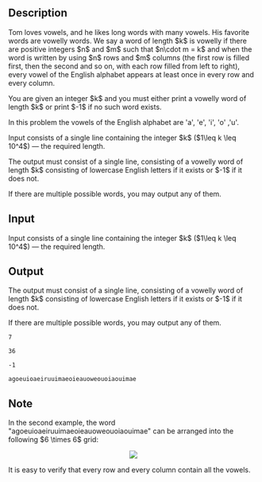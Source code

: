 ## Description

<div><p>Tom loves vowels, and he likes long words with many vowels. His favorite words are vowelly words. We say a word of length $k$ is vowelly if there are positive integers $n$ and $m$ such that $n\cdot m = k$ and when the word is written by using $n$ rows and $m$ columns (the first row is filled first, then the second and so on, with each row filled from left to right), every vowel of the English alphabet appears at least once in every row and every column.</p><p>You are given an integer $k$ and you must either print a vowelly word of length $k$ or print $-1$ if no such word exists.</p><p>In this problem the vowels of the English alphabet are '<span class="tex-font-style-tt">a</span>', '<span class="tex-font-style-tt">e</span>', '<span class="tex-font-style-tt">i</span>', '<span class="tex-font-style-tt">o</span>' ,'<span class="tex-font-style-tt">u</span>'.</p></div><div class="input-specification"><p>Input consists of a single line containing the integer $k$ ($1\leq k \leq 10^4$)&nbsp;— the required length.</p></div><div class="output-specification"><p>The output must consist of a single line, consisting of a vowelly word of length $k$ consisting of lowercase English letters if it exists or $-1$ if it does not.</p><p>If there are multiple possible words, you may output any of them.</p></div>

## Input

<p>Input consists of a single line containing the integer $k$ ($1\leq k \leq 10^4$)&nbsp;— the required length.</p>

## Output

<p>The output must consist of a single line, consisting of a vowelly word of length $k$ consisting of lowercase English letters if it exists or $-1$ if it does not.</p><p>If there are multiple possible words, you may output any of them.</p>





```input1
7
```




```input2
36
```




```output1
-1
```




```output2
agoeuioaeiruuimaeoieauoweouoiaouimae
```



## Note

<p>In the second example, the word "<span class="tex-font-style-tt">agoeuioaeiruuimaeoieauoweouoiaouimae</span>" can be arranged into the following $6 \times 6$ grid:</p><center> <img class="tex-graphics" src="file://McvXSBgd.png" style="max-width: 100.0%;max-height: 100.0%;"> </center><p>It is easy to verify that every row and every column contain all the vowels.</p>
